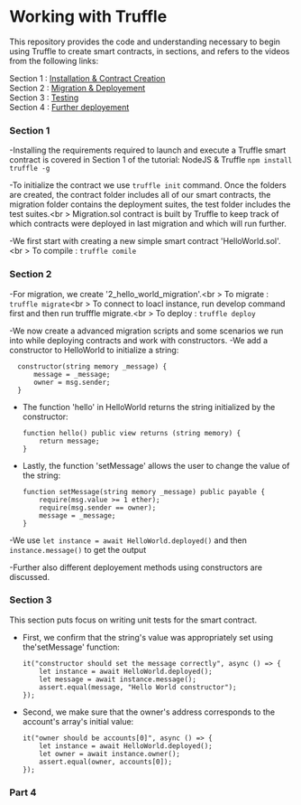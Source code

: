 # Working with Truffle
This repository provides the code and understanding necessary to begin using Truffle to create smart contracts, in sections, and refers to the videos from the following links:

Section 1 : [Installation & Contract Creation](https://youtu.be/ZaqAwOzEiQ8)<br />
Section 2 : [Migration & Deployement](https://youtu.be/TDDuLlOiYJ8)<br />
Section 3 : [Testing](https://youtu.be/YKJkcg_ycpM)<br />
Section 4 : [Further deployement](https://youtu.be/roHoOZXIxYs)


### Section 1
-Installing the requirements required to launch and execute a Truffle smart contract is covered in Section 1 of the tutorial:
NodeJS & Truffle
   ``` npm install truffle -g ```

-To initialize the contract we use   ``` truffle init ``` command.
Once the folders are created, the contract folder includes all of our smart contracts, the migration folder contains the deployment suites, the test folder includes the test suites.<br \>
Migration.sol contract is built by Truffle to keep track of which contracts were deployed in last migration and which will run further.

-We first start with creating a new simple smart contract 'HelloWorld.sol'.<br \>
To compile : ``` truffle comile ```


### Section 2
-For migration, we create '2_hello_world_migration'.<br \>
To migrate : ``` truffle migrate ```<br \>
To connect to loacl instance, run develop command first and then run trufffle migrate.<br \>
To deploy  : ``` truffle deploy ```

-We now create a advanced migration scripts and some scenarios we run into while deploying contracts and work with constructors.
-We add a constructor to HelloWorld to initialize a string:
 ```
   constructor(string memory _message) {
       message = _message;
       owner = msg.sender;
   }
   ```
- The function 'hello' in HelloWorld returns the string initialized by the constructor:
  ```
  function hello() public view returns (string memory) {
      return message;
  }
  ```
- Lastly, the function 'setMessage' allows the user to change the value of the string:
  ```
  function setMessage(string memory _message) public payable {
      require(msg.value >= 1 ether);
      require(msg.sender == owner);
      message = _message;
  }
  ```
-We use ``` let instance = await HelloWorld.deployed() ``` and then ```instance.message()``` to get the output

-Further also different deployement methods using constructors are discussed.

### Section 3
This section puts focus on writing unit tests for the smart contract.
- First, we confirm that the string's value was appropriately set using the'setMessage' function:
  ```
  it("constructor should set the message correctly", async () => {
      let instance = await HelloWorld.deployed();
      let message = await instance.message();
      assert.equal(message, "Hello World constructor");
  });
  ```
- Second, we make sure that the owner's address corresponds to the account's array's initial value:
  ```
  it("owner should be accounts[0]", async () => {
      let instance = await HelloWorld.deployed();
      let owner = await instance.owner();
      assert.equal(owner, accounts[0]);
  });
  ```

### Part 4
